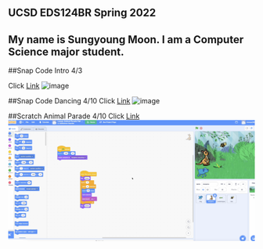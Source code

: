 ## UCSD EDS124BR Spring 2022
## My name is Sungyoung Moon. I am a Computer Science major student.


##Snap Code Intro 4/3

Click [Link](https://www.youtube.com/watch?v=MD025_Tw0jg) ![image](./1.png) 

##Snap Code Dancing 4/10
Click [Link](https://youtu.be/qaEn1t27Y3g) ![image](./101.png) 


##Scratch Animal Parade 4/10
Click [Link](https://youtu.be/es77yeP99e8) ![image](./103.png) 
